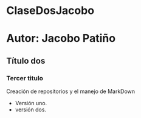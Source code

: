 # ClaseDosJacobo
# Autor: Jacobo Patiño
## Título dos
### Tercer titulo

Creación de repositorios y el manejo de MarkDown
- Versión uno.
- versión dos.

